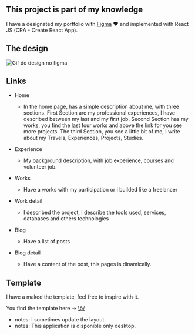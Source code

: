 ## This project is part of my knowledge

I have a designated my portfolio with [Figma]("https://figma.com") ♥ and implemented with React JS (CRA - Create React App).

## The design

![Gif do design no figma](/template.gif "Gif do design no figma")

## Links

- Home

  - In the home page, has a simple description about me, with three sections. First Section are my professional experiences, I have described between my last and my first job. Second Section has my works, you find the last four works and above the link for you see more projects. The third Section, you see a little bit of me, I write about my Travels, Experiences, Projects, Studies.

- Experience

  - My background description, with job experience, courses and volunteer job.

- Works

  - Have a works with my participation or i builded like a freelancer

- Work detail

  - I described the project, I describe the tools used, services, databases and others technologies

- Blog

  - Have a list of posts

- Blog detail
  - Have a content of the post, this pages is dinamically.

## Template

I have a maked the template, feel free to inspire with it.

You find the template here -> [\õ/](https://www.figma.com/file/ezu4hURvvJ511Wh6a77Ohn/Portf%C3%B3lio-Leandro-Medeiros?node-id=0%3A1)

- notes: I sometimes update the layout
- notes: This application is disponible only desktop.
